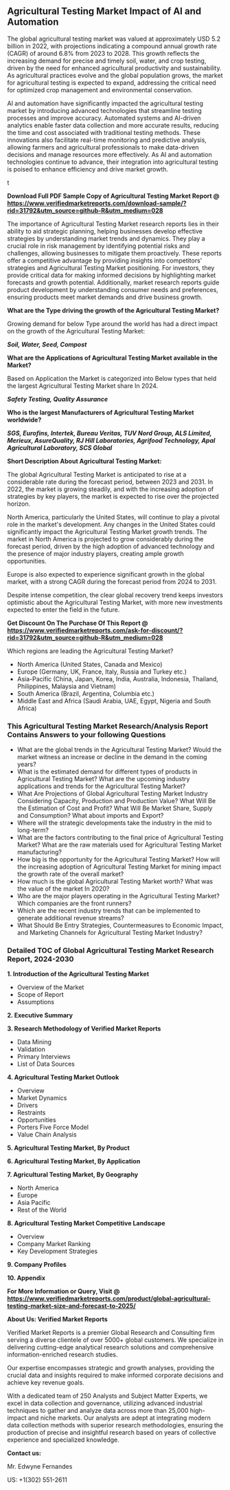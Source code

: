 <h2>Agricultural Testing Market Impact of AI and Automation</h2><p>The global agricultural testing market was valued at approximately USD 5.2 billion in 2022, with projections indicating a compound annual growth rate (CAGR) of around 6.8% from 2023 to 2028. This growth reflects the increasing demand for precise and timely soil, water, and crop testing, driven by the need for enhanced agricultural productivity and sustainability. As agricultural practices evolve and the global population grows, the market for agricultural testing is expected to expand, addressing the critical need for optimized crop management and environmental conservation.</p><p>AI and automation have significantly impacted the agricultural testing market by introducing advanced technologies that streamline testing processes and improve accuracy. Automated systems and AI-driven analytics enable faster data collection and more accurate results, reducing the time and cost associated with traditional testing methods. These innovations also facilitate real-time monitoring and predictive analysis, allowing farmers and agricultural professionals to make data-driven decisions and manage resources more effectively. As AI and automation technologies continue to advance, their integration into agricultural testing is poised to enhance efficiency and drive market growth.</p>t</p><p id="" class=""><strong>Download Full PDF Sample Copy of Agricultural Testing Market Report @ <a href="https://www.verifiedmarketreports.com/download-sample/?rid=31792&utm_source=github-R&utm_medium=028" target="_blank">https://www.verifiedmarketreports.com/download-sample/?rid=31792&utm_source=github-R&utm_medium=028</a></strong></p><p>The importance of&nbsp;Agricultural Testing Market research reports lies in their ability to aid strategic planning, helping businesses develop effective strategies by understanding market trends and dynamics. They play a crucial role in risk management by identifying potential risks and challenges, allowing businesses to mitigate them proactively. These reports offer a competitive advantage by providing insights into competitors' strategies and Agricultural Testing Market positioning. For investors, they provide critical data for making informed decisions by highlighting market forecasts and growth potential. Additionally, market research reports guide product development by understanding consumer needs and preferences, ensuring products meet market demands and drive business growth.</p><p><strong>What are the&nbsp;Type driving the growth of the Agricultural Testing Market?</strong></p><p id="" class="">Growing demand for below Type around the world has had a direct impact on the growth of the Agricultural Testing Market:</p><em><strong>Soil, Water, Seed, Compost</strong></em></p><strong>What are the&nbsp;Applications&nbsp;of Agricultural Testing Market available in the Market?</strong></p><p id="" class="">Based on Application the Market is categorized into Below types that held the largest Agricultural Testing Market share In 2024.</p><em><strong>Safety Testing, Quality Assurance</strong></em></p><strong>Who is the largest Manufacturers of Agricultural Testing Market worldwide?</strong></p><p><em><strong>SGS, Eurofins, Intertek, Bureau Veritas, TUV Nord Group, ALS Limited, Merieux, AsureQuality, RJ Hill Laboratories, Agrifood Technology, Apal Agricultural Laboratory, SCS Global </strong></em></p><p id="" class=""><strong>Short Description About Agricultural Testing Market:</strong></p><p>The global Agricultural Testing Market is anticipated to rise at a considerable rate during the forecast period, between 2023 and 2031. In 2022, the market is growing steadily, and with the increasing adoption of strategies by key players, the market is expected to rise over the projected horizon.</p><p>North America, particularly the United States, will continue to play a pivotal role in the market's development. Any changes in the United States could significantly impact the Agricultural Testing Market growth trends. The market in North America is projected to grow considerably during the forecast period, driven by the high adoption of advanced technology and the presence of major industry players, creating ample growth opportunities.</p><p>Europe is also expected to experience significant growth in the global market, with a strong CAGR during the forecast period from 2024 to 2031.</p><p>Despite intense competition, the clear global recovery trend keeps investors optimistic about the Agricultural Testing Market, with more new investments expected to enter the field in the future.</p><p id="" class=""><strong>Get Discount On The Purchase Of This Report @ <a href="https://www.verifiedmarketreports.com/ask-for-discount/?rid=31792&utm_source=github-R&utm_medium=028" target="_blank">https://www.verifiedmarketreports.com/ask-for-discount/?rid=31792&utm_source=github-R&utm_medium=028</a></strong></p>Which regions are leading the Agricultural Testing Market?</p><ul><li>North America (United States, Canada and Mexico)</li><li>Europe (Germany, UK, France, Italy, Russia and Turkey etc.)</li><li>Asia-Pacific (China, Japan, Korea, India, Australia, Indonesia, Thailand, Philippines, Malaysia and Vietnam)</li><li>South America (Brazil, Argentina, Columbia etc.)</li><li>Middle East and Africa (Saudi Arabia, UAE, Egypt, Nigeria and South Africa)</li></ul><h3 id="" class="">This Agricultural Testing Market Research/Analysis Report Contains Answers to your following Questions</h3><ul><li>What are the global trends in the Agricultural Testing Market? Would the market witness an increase or decline in the demand in the coming years?</li><li>What is the estimated demand for different types of products in Agricultural Testing Market? What are the upcoming industry applications and trends for the Agricultural Testing Market?</li><li>What Are Projections of Global Agricultural Testing Market Industry Considering Capacity, Production and Production Value? What Will Be the Estimation of Cost and Profit? What Will Be Market Share, Supply and Consumption? What about imports and Export?</li><li>Where will the strategic developments take the industry in the mid to long-term?</li><li>What are the factors contributing to the final price of Agricultural Testing Market? What are the raw materials used for Agricultural Testing Market manufacturing?</li><li>How big is the opportunity for the Agricultural Testing Market? How will the increasing adoption of Agricultural Testing Market for mining impact the growth rate of the overall market?</li><li>How much is the global Agricultural Testing Market worth? What was the value of the market In 2020?</li><li>Who are the major players operating in the Agricultural Testing Market? Which companies are the front runners?</li><li>Which are the recent industry trends that can be implemented to generate additional revenue streams?</li><li>What Should Be Entry Strategies, Countermeasures to Economic Impact, and Marketing Channels for Agricultural Testing Market Industry?</li></ul><h3 id="" class="">Detailed TOC of Global Agricultural Testing Market Research Report, 2024-2030</h3><p id="" class=""><strong>1. Introduction of the Agricultural Testing Market</strong></p><ul><li>Overview of the Market</li><li>Scope of Report</li><li>Assumptions</li></ul><p id="" class=""><strong>2. Executive Summary</strong></p><p id="" class=""><strong>3. Research Methodology of Verified Market Reports</strong></p><ul><li>Data Mining</li><li>Validation</li><li>Primary Interviews</li><li>List of Data Sources</li></ul><p id="" class=""><strong>4. Agricultural Testing Market Outlook</strong></p><ul><li>Overview</li><li>Market Dynamics</li><li>Drivers</li><li>Restraints</li><li>Opportunities</li><li>Porters Five Force Model</li><li>Value Chain Analysis</li></ul><p id="" class=""><strong>5. Agricultural Testing Market, By Product</strong></p><p id="" class=""><strong>6. Agricultural Testing Market, By Application</strong></p><p id="" class=""><strong>7. Agricultural Testing Market, By Geography</strong></p><ul><li>North America</li><li>Europe</li><li>Asia Pacific</li><li>Rest of the World</li></ul><p id="" class=""><strong>8. Agricultural Testing Market Competitive Landscape</strong></p><ul><li>Overview</li><li>Company Market Ranking</li><li>Key Development Strategies</li></ul><p id="" class=""><strong>9. Company Profiles</strong></p><p id="" class=""><strong>10. Appendix</strong></p><p id="" class=""><strong>For More Information or Query, Visit @ <a href="https://www.verifiedmarketreports.com/product/global-agricultural-testing-market-size-and-forecast-to-2025/" target="_blank">https://www.verifiedmarketreports.com/product/global-agricultural-testing-market-size-and-forecast-to-2025/</a></strong></p><p id="" class=""><strong>About Us: Verified Market Reports</strong></p><p id="" class="">Verified Market Reports is a premier Global Research and Consulting firm serving a diverse clientele of over 5000+ global customers. We specialize in delivering cutting-edge analytical research solutions and comprehensive information-enriched research studies.</p><p id="" class="">Our expertise encompasses strategic and growth analyses, providing the crucial data and insights required to make informed corporate decisions and achieve key revenue goals.</p><p id="" class="">With a dedicated team of 250 Analysts and Subject Matter Experts, we excel in data collection and governance, utilizing advanced industrial techniques to gather and analyze data across more than 25,000 high-impact and niche markets. Our analysts are adept at integrating modern data collection methods with superior research methodologies, ensuring the production of precise and insightful research based on years of collective experience and specialized knowledge.</p><p id="" class=""><strong>Contact us:</strong></p><p id="" class="">Mr. Edwyne Fernandes</p><p id="" class="">US: +1(302) 551-2611</p>